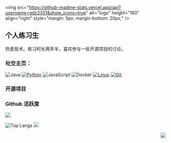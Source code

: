 <img src="https://github-readme-stats.vercel.app/api?username=gdz2351&show_icons=true" alt="logo" height="160" align="right" style="margin: 5px; margin-bottom: 20px;" /\>

## 个人练习生

热爱技术。练习时长两年半。喜欢参与一些开源项目的讨论。


### **社交主页：**


![Java](https://img.shields.io/badge/-Java-007396?style=flat-square&logo=java&logoColor=ffffff)
[![Python](https://img.shields.io/badge/-Python-3776AB?style=flat-square&logo=python&logoColor=ffffff)](https://www.python.org/)
![JavaScript](https://img.shields.io/badge/JavaScript-F7DF1E?style=flat-square&logo=JavaScript&logoColor=ffffff)
![Docker](https://img.shields.io/badge/Docker-2496ED?style=flat-square&logo=docker&logoColor=ffffff)
[![Linux](https://img.shields.io/badge/-Linux-333333?style=flat-square&logo=linux&logoColor=white)](https://www.linuxfoundation.org/)
[![Git](https://img.shields.io/badge/-Git-f05032?style=flat-square&logo=git&logoColor=white)](https://git-scm.com/)

### 开源项目


### Github 活跃度
[![](https://activity-graph.herokuapp.com/graph?username=gdz2351&theme=dracula)](https://github.com/ashutosh00710/github-readme-activity-graph)

![Top Langs](https://github-readme-stats.vercel.app/api/top-langs/?username=Minori-ty&langs_count=6)
![](https://github-readme-stats.vercel.app/api/top-langs/?username=Minori-ty&layout=compact&langs_count=6)

<img align="right" src="https://count.getloli.com/get/@:gdz2351?theme=rule34">
